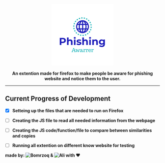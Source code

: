 <p align="center">
  <img src="https://github.com/Bomrzoq/PhishingAwarness_Extenstion/blob/main/logo.png?raw=true" alt="Sublime's custom image"/>
</p>

<p align="center">
<b>An extention made for firefox to make people be aware for phishing website and notice them to the user.<b>
</p>

  ---------
  
## Current Progress of Development
- [x] Setteing up the files that are needed to run on Firefox
- [ ] Creating the JS file to read all needed information from the webpage
- [ ] Creating the JS code/function/file to compare between similarities and copies
- [ ] Running all extention on different know website for testing



made by: ![Bomrzoq](https://github.com/Bomrzoq) & ![Ali](https://github.com/SuperOzi01) with :heart:



